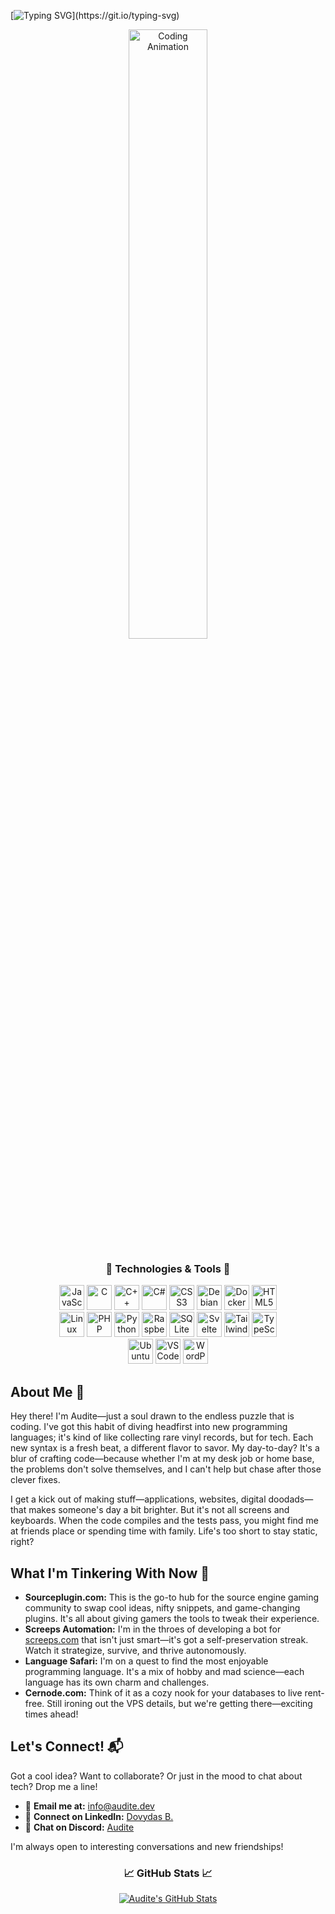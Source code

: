 [![Typing SVG](https://readme-typing-svg.demolab.com?font=Fira+Code&size=22&pause=1000&center=true&random=false&width=500&lines=Welcome+to+Audite's+GitHub+Profile!)](https://git.io/typing-svg)

<p align="center">
  <img src="https://user-images.githubusercontent.com/74038190/212750155-3ceddfbd-19d3-40a3-87af-8d329c8323c4.gif" width="50%" alt="Coding Animation">
</p>

<h3 align="center">🔧 Technologies & Tools 🔧</h3>

<div align="center" style="max-width: 980px; margin: auto;">
  <!-- Row 1 -->
  <img src="https://cdn.jsdelivr.net/gh/devicons/devicon/icons/javascript/javascript-original.svg" height="40" alt="JavaScript" title="JavaScript" />
  <img src="https://cdn.jsdelivr.net/gh/devicons/devicon/icons/c/c-original.svg" height="40" alt="C" title="C" />
  <img src="https://cdn.jsdelivr.net/gh/devicons/devicon/icons/cplusplus/cplusplus-original.svg" height="40" alt="C++" title="C++" />
  <img src="https://cdn.jsdelivr.net/gh/devicons/devicon/icons/csharp/csharp-original.svg" height="40" alt="C#" title="C#" />
  <img src="https://cdn.jsdelivr.net/gh/devicons/devicon/icons/css3/css3-original.svg" height="40" alt="CSS3" title="CSS3" />
  <img src="https://cdn.jsdelivr.net/gh/devicons/devicon/icons/debian/debian-original.svg" height="40" alt="Debian" title="Debian" />
  <img src="https://cdn.jsdelivr.net/gh/devicons/devicon/icons/docker/docker-original.svg" height="40" alt="Docker" title="Docker" />
  <img src="https://cdn.jsdelivr.net/gh/devicons/devicon/icons/html5/html5-original.svg" height="40" alt="HTML5" title="HTML5" />

  <br/>

  <!-- Row 3 -->
  <img src="https://cdn.jsdelivr.net/gh/devicons/devicon/icons/linux/linux-original.svg" height="40" alt="Linux" title="Linux" />
  <img src="https://cdn.jsdelivr.net/gh/devicons/devicon/icons/php/php-original.svg" height="40" alt="PHP" title="PHP" />
  <img src="https://cdn.jsdelivr.net/gh/devicons/devicon/icons/python/python-original.svg" height="40" alt="Python" title="Python" />
  <img src="https://cdn.jsdelivr.net/gh/devicons/devicon/icons/raspberrypi/raspberrypi-original.svg" height="40" alt="Raspberry Pi" title="Raspberry Pi" />
  <img src="https://cdn.jsdelivr.net/gh/devicons/devicon/icons/sqlite/sqlite-original.svg" height="40" alt="SQLite" title="SQLite" />
  <img src="https://cdn.jsdelivr.net/gh/devicons/devicon/icons/svelte/svelte-original.svg" height="40" alt="Svelte" title="Svelte" />
  <img src="https://cdn.jsdelivr.net/gh/devicons/devicon/icons/tailwindcss/tailwindcss-original-wordmark.svg" height="40" alt="Tailwind CSS" title="Tailwind CSS" />
  <img src="https://cdn.jsdelivr.net/gh/devicons/devicon/icons/typescript/typescript-original.svg" height="40" alt="TypeScript" title="TypeScript" />

  <br/>
  
  <!-- Row 5 -->
  <img src="https://cdn.jsdelivr.net/gh/devicons/devicon/icons/ubuntu/ubuntu-plain.svg" height="40" alt="Ubuntu" title="Ubuntu" />
  <img src="https://cdn.jsdelivr.net/gh/devicons/devicon/icons/vscode/vscode-original.svg" height="40" alt="VS Code" title="VS Code" />
  <img src="https://cdn.jsdelivr.net/gh/devicons/devicon/icons/wordpress/wordpress-original.svg" height="40" alt="WordPress" title="WordPress" />
</div>

<!-- New Sections -->
## About Me 📖
Hey there! I'm Audite—just a soul drawn to the endless puzzle that is coding. I've got this habit of diving headfirst into new programming languages; it's kind of like collecting rare vinyl records, but for tech. Each new syntax is a fresh beat, a different flavor to savor. My day-to-day? It's a blur of crafting code—because whether I'm at my desk job or home base, the problems don't solve themselves, and I can't help but chase after those clever fixes.

I get a kick out of making stuff—applications, websites, digital doodads—that makes someone's day a bit brighter. But it's not all screens and keyboards. When the code compiles and the tests pass, you might find me at friends place or spending time with family. Life's too short to stay static, right?

## What I'm Tinkering With Now 🔭
- **Sourceplugin.com:** This is the go-to hub for the source engine gaming community to swap cool ideas, nifty snippets, and game-changing plugins. It's all about giving gamers the tools to tweak their experience.
- **Screeps Automation:** I'm in the throes of developing a bot for [screeps.com](https://screeps.com) that isn't just smart—it's got a self-preservation streak. Watch it strategize, survive, and thrive autonomously.
- **Language Safari:** I'm on a quest to find the most enjoyable programming language. It's a mix of hobby and mad science—each language has its own charm and challenges.
- **Cernode.com:** Think of it as a cozy nook for your databases to live rent-free. Still ironing out the VPS details, but we're getting there—exciting times ahead!

## Let's Connect! 📬
Got a cool idea? Want to collaborate? Or just in the mood to chat about tech? Drop me a line!

- 📧 **Email me at:** [info@audite.dev](mailto:info@audite.dev)
- 🔗 **Connect on LinkedIn:** [Dovydas B.](https://www.linkedin.com/in/dovydasb/)
- 💬 **Chat on Discord:** [Audite](https://discordapp.com/users/891639058177065020)

I'm always open to interesting conversations and new friendships!

<h3 align="center">📈 GitHub Stats 📈</h3>
<p align="center">
  <a href="https://github.com/Audite">
    <img alt="Audite's GitHub Stats" src="https://github-readme-stats.vercel.app/api?username=officialaudite&show_icons=true&theme=radical" />
  </a>
</p>
